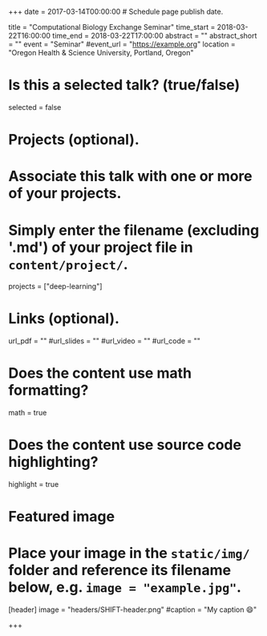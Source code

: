 +++
date = 2017-03-14T00:00:00  # Schedule page publish date.

title = "Computational Biology Exchange Seminar"
time_start = 2018-03-22T16:00:00
time_end = 2018-03-22T17:00:00
abstract = ""
abstract_short = ""
event = "Seminar"
#event_url = "https://example.org"
location = "Oregon Health & Science University, Portland, Oregon"

# Is this a selected talk? (true/false)
selected = false

# Projects (optional).
#   Associate this talk with one or more of your projects.
#   Simply enter the filename (excluding '.md') of your project file in `content/project/`.
projects = ["deep-learning"]

# Links (optional).
url_pdf = ""
#url_slides = ""
#url_video = ""
#url_code = ""

# Does the content use math formatting?
math = true

# Does the content use source code highlighting?
highlight = true

# Featured image
# Place your image in the `static/img/` folder and reference its filename below, e.g. `image = "example.jpg"`.
[header]
image = "headers/SHIFT-header.png"
#caption = "My caption :smile:"

+++
